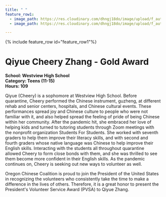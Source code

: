 ```yaml
---
title: " "
feature_row1:
  - image_path: https://res.cloudinary.com/dhngj18do/image/upload/f_auto,q_auto/v1/images/pvsa/2020_cheery_zhang
  - image_path: https://res.cloudinary.com/dhngj18do/image/upload/f_auto,q_auto/v1/images/activities/year_2020

---
```


{% include feature_row id="feature_row1"%}

# Qiyue Cheery Zhang - Gold Award

**School: Westview High School**  
**Category: Teens (11-15)**  
**Hours: 109**  

Qiyue (Cheery) is a sophomore at Westview High School. Before quarantine, Cheery performed the Chinese instrument, guzheng, at different rehab and senior centers, hospitals, and Chinese cultural events. These performances spread joy and Chinese culture to people who were not familiar with it, and also helped spread the feeling of pride of being Chinese within her community. After the pandemic hit, she embraced her love of helping kids and turned to tutoring students through Zoom meetings with the nonprofit organization Students For Students. She worked with seventh graders to help them improve their literacy skills, and with second and fourth graders whose native language was Chinese to help improve their English skills. Interacting with the students all throughout quarantine allowed Cheery to form close bonds with them, and she was thrilled to see them become more confident in their English skills. As the pandemic continues on, Cheery is seeking out new ways to volunteer as well.

Oregon Chinese Coalition is proud to join the President of the United States in recognizing the volunteers who consistently take the time to make a difference in the lives of others. Therefore, it is a great honor to present the President's Volunteer Service Award (PVSA) to Qiyue Zhang.
